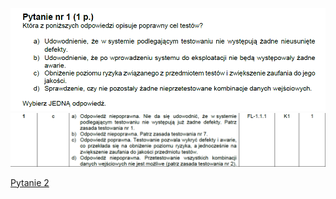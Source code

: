 ![img.png](../Pytania/screeny/img.png)
![img.png](screeny/img.png)

[Pytanie 2](../Pytania/Pyt_2.md)